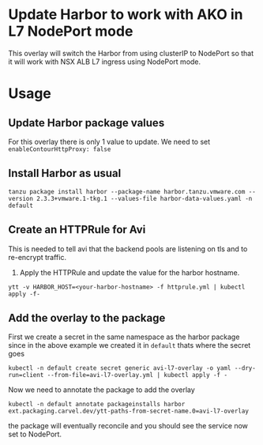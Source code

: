 # Update Harbor to work with AKO in L7 NodePort mode

This overlay will switch the Harbor from using clusterIP to NodePort so that it will work with NSX ALB L7 ingress using NodePort mode. 


# Usage

## Update Harbor package values

For this overlay there is only 1 value to update. We need to set `enableContourHttpProxy: false`


## Install Harbor as usual

```
tanzu package install harbor --package-name harbor.tanzu.vmware.com --version 2.3.3+vmware.1-tkg.1 --values-file harbor-data-values.yaml -n default
```

## Create an HTTPRule for Avi 

This is needed to tell avi that the backend pools are listening on tls and to re-encrypt traffic.

1. Apply the HTTPRule and update the value for the harbor hostname.

```
ytt -v HARBOR_HOST=<your-harbor-hostname> -f httprule.yml | kubectl apply -f-
```



## Add the overlay to the package

First we create a secret in the same namespace as the harbor package since in the above example we created it in `default` thats where the secret goes

```
kubectl -n default create secret generic avi-l7-overlay -o yaml --dry-run=client --from-file=avi-l7-overlay.yml | kubectl apply -f -
```

Now we need to annotate the package to add the overlay

```
kubectl -n default annotate packageinstalls harbor ext.packaging.carvel.dev/ytt-paths-from-secret-name.0=avi-l7-overlay
```


the package will eventually reconcile and you should see the service now set to NodePort.